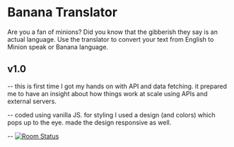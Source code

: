 # Banana Translator
Are you a fan of minions? Did you know that the gibberish they say is an actual language. Use the translator to convert your text from English to Minion speak or Banana language.

## v1.0
-- this is first time I got my hands on with API and data fetching. it prepared me to have an insight about how things work at scale using APIs and external servers.

-- coded using vanilla JS. for styling I used a design (and colors) which pops up to the eye. made the design responsive as well.

-- [![Room
Status](https://travis-ci.org/jswanner/markdown-buttons.svg?branch=master)](https://minionme.netlify.app/)
